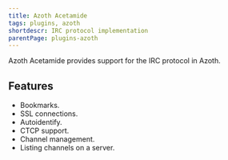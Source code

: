 ```yaml
---
title: Azoth Acetamide
tags: plugins, azoth
shortdescr: IRC protocol implementation
parentPage: plugins-azoth
---
```


Azoth Acetamide provides support for the IRC protocol in Azoth.

Features
--------

- Bookmarks.
- SSL connections.
- Autoidentify.
- CTCP support.
- Channel management.
- Listing channels on a server.
